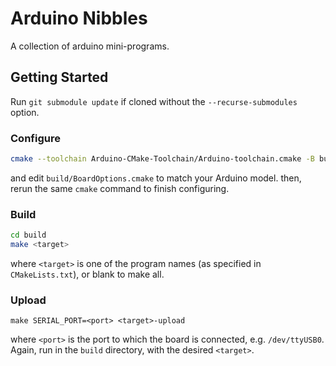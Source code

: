Arduino Nibbles
===============
A collection of arduino mini-programs.

## Getting Started
Run `git submodule update` if cloned without the `--recurse-submodules` option.

### Configure
```sh
cmake --toolchain Arduino-CMake-Toolchain/Arduino-toolchain.cmake -B build
```
and edit `build/BoardOptions.cmake` to match your Arduino model.
then, rerun the same `cmake` command to finish configuring.

### Build
```sh
cd build
make <target>
```
where `<target>` is one of the program names (as specified in `CMakeLists.txt`),
or blank to make all.

### Upload
```
make SERIAL_PORT=<port> <target>-upload
```
where `<port>` is the port to which the board is connected, e.g. `/dev/ttyUSB0`.
Again, run in the `build` directory, with the desired `<target>`.
